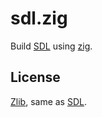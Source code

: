 <!-- Copyright 2024-present, Mark Delk -->
<!-- SPDX-License-Identifier: Zlib -->

# sdl.zig

Build [SDL](https://github.com/libsdl-org/SDL) using [zig](https://ziglang.org).

## License

[Zlib](https://spdx.org/licenses/Zlib.html), same as [SDL](https://github.com/libsdl-org/SDL).
